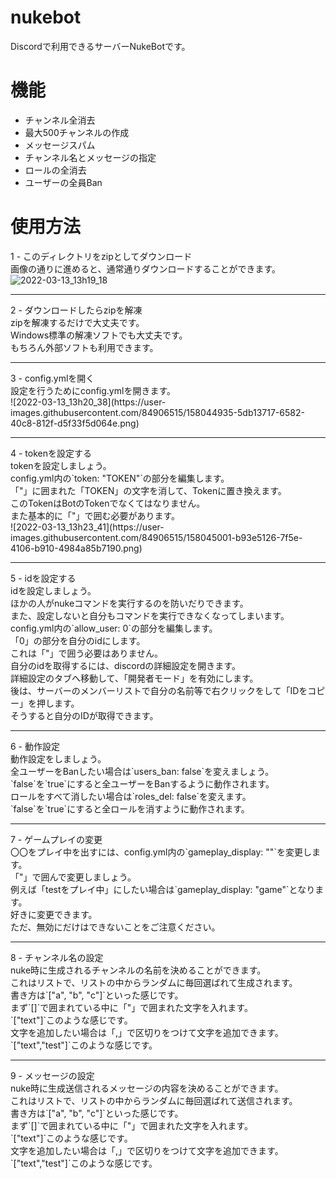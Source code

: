 # nukebot
Discordで利用できるサーバーNukeBotです。

# 機能
- チャンネル全消去
- 最大500チャンネルの作成
- メッセージスパム
- チャンネル名とメッセージの指定
- ロールの全消去
- ユーザーの全員Ban

# 使用方法
1 - このディレクトリをzipとしてダウンロード<br>
画像の通りに進めると、通常通りダウンロードすることができます。<br>
![2022-03-13_13h19_18](https://user-images.githubusercontent.com/84906515/158044900-072bf7d1-eb4f-42a8-8a7b-4fb854be29fb.png)
<hr>
2 - ダウンロードしたらzipを解凍<br>
zipを解凍するだけで大丈夫です。<br>
Windows標準の解凍ソフトでも大丈夫です。<br>
もちろん外部ソフトも利用できます。<br>
<hr>
3 - config.ymlを開く<br>
設定を行うためにconfig.ymlを開きます。<br>
![2022-03-13_13h20_38](https://user-images.githubusercontent.com/84906515/158044935-5db13717-6582-40c8-812f-d5f33f5d064e.png)
<hr>
4 - tokenを設定する<br>
tokenを設定しましょう。<br>
config.yml内の`token: "TOKEN"`の部分を編集します。<br>
「"」に囲まれた「TOKEN」の文字を消して、Tokenに置き換えます。<br>
このTokenはBotのTokenでなくてはなりません。<br>
また基本的に「"」で囲む必要があります。<br>
![2022-03-13_13h23_41](https://user-images.githubusercontent.com/84906515/158045001-b93e5126-7f5e-4106-b910-4984a85b7190.png)
<hr>
5 - idを設定する<br>
idを設定しましょう。<br>
ほかの人がnukeコマンドを実行するのを防いだりできます。<br>
また、設定しないと自分もコマンドを実行できなくなってしまいます。<br>
config.yml内の`allow_user: 0`の部分を編集します。<br>
「0」の部分を自分のidにします。<br>
これは「"」で囲う必要はありません。<br>
自分のidを取得するには、discordの詳細設定を開きます。<br>
詳細設定のタブへ移動して、「開発者モード」を有効にします。<br>
後は、サーバーのメンバーリストで自分の名前等で右クリックをして「IDをコピー」を押します。<br>
そうすると自分のIDが取得できます。<br>
<hr>
6 - 動作設定<br>
動作設定をしましょう。<br>
全ユーザーをBanしたい場合は`users_ban: false`を変えましょう。<br>
`false`を`true`にすると全ユーザーをBanするように動作されます。<br>
ロールをすべて消したい場合は`roles_del: false`を変えます。<br>
`false`を`true`にすると全ロールを消すように動作されます。<br>
<hr>
7 - ゲームプレイの変更<br>
〇〇をプレイ中を出すには、config.yml内の`gameplay_display: ""`を変更します。<br>
「"」で囲んで変更しましょう。<br>
例えば「testをプレイ中」にしたい場合は`gameplay_display: "game"`となります。<br>
好きに変更できます。<br>
ただ、無効にだけはできないことをご注意ください。<br>
<hr>
8 - チャンネル名の設定<br>
nuke時に生成されるチャンネルの名前を決めることができます。<br>
これはリストで、リストの中からランダムに毎回選ばれて生成されます。<br>
書き方は`["a", "b", "c"]`といった感じです。<br>
まず`[]`で囲まれている中に「"」で囲まれた文字を入れます。<br>
`["text"]`このような感じです。<br>
文字を追加したい場合は「,」で区切りをつけて文字を追加できます。<br>
`["text","test"]`このような感じです。<br>
<hr>
9 - メッセージの設定<br>
nuke時に生成送信されるメッセージの内容を決めることができます。<br>
これはリストで、リストの中からランダムに毎回選ばれて送信されます。<br>
書き方は`["a", "b", "c"]`といった感じです。<br>
まず`[]`で囲まれている中に「"」で囲まれた文字を入れます。<br>
`["text"]`このような感じです。<br>
文字を追加したい場合は「,」で区切りをつけて文字を追加できます。<br>
`["text","test"]`このような感じです。
